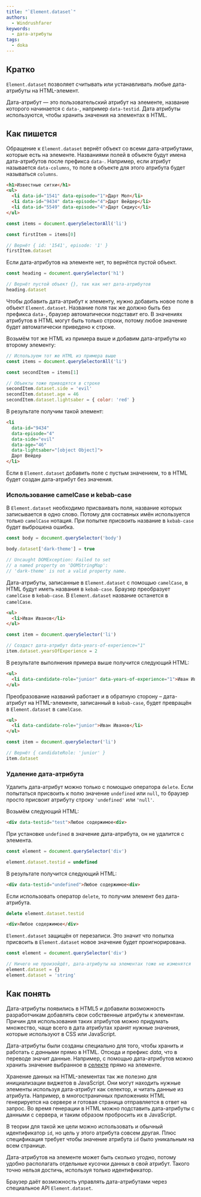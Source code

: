 ```yaml
---
title: "`Element.dataset`"
authors:
  - Windrushfarer
keywords:
  - дата-атрибуты
tags:
  - doka
---
```


## Кратко

`Element.dataset` позволяет считывать или устанавливать любые дата-атрибуты на HTML-элемент.

Дата-атрибут — это пользовательский атрибут на элементе, название которого начинается с `data-`, например `data-testid`. Дата атрибуты используются, чтобы хранить значения на элементах в HTML.

## Как пишется

Обращение к `Element.dataset` вернёт объект со всеми дата-атрибутами, которые есть на элементе. Названиями полей в объекте будут имена дата-атрибутов после префикса `data-`. Например, если атрибут называется `data-columns`, то поле в объекте для этого атрибута будет называться `columns`.

```html
<h1>Известные ситхи</h1>
<ul>
  <li data-id="1541" data-episode="1">Дарт Мол</li>
  <li data-id="9434" data-episode="4">Дарт Вейдер</li>
  <li data-id="5549" data-episode="4">Дарт Сидиус</li>
</ul>
```

```js
const items = document.querySelectorAll('li')

const firstItem = items[0]

// Вернёт { id: '1541', episode: '1' }
firstItem.dataset
```

Если дата-атрибутов на элементе нет, то вернётся пустой объект.

```js
const heading = document.querySelector('h1')

// Вернёт пустой объект {}, так как нет дата-атрибутов
heading.dataset
```

Чтобы добавить дата-атрибут к элементу, нужно добавить новое поле в объект `Element.dataset`. Название поля так же должно быть без префикса `data-`, браузер автоматически подставит его. В значениях атрибутов в HTML могут быть только строки, потому любое значение будет автоматически приведено к строке.

Возьмём тот же HTML из примера выше и добавим дата-атрибуты ко второму элементу:

```js
// Используем тот же HTML из примера выше
const items = document.querySelectorAll('li')

const secondItem = items[1]

// Объекты тоже приводятся в строке
secondItem.dataset.side = 'evil'
secondItem.dataset.age = 46
secondItem.dataset.lightsaber = { color: 'red' }
```

В результате получим такой элемент:

```html
<li
  data-id="9434"
  data-episode="4"
  data-side="evil"
  data-age="46"
  data-lightsaber="[object Object]">
  Дарт Вейдер
</li>
```

Если в `Element.dataset` добавить поле с пустым значением, то в HTML будет создан дата-атрибут без значения.

### Использование camelCase и kebab-case

В `Element.dataset` необходимо присваивать поля, название которых записывается в одно слово. Потому для составных имён используется только `camelCase` нотация. При попытке присвоить название в `kebab-case` будет выброшена ошибка.

```js
const body = document.querySelector('body')

body.dataset['dark-theme'] = true

// Uncaught DOMException: Failed to set
// a named property on 'DOMStringMap':
// 'dark-theme' is not a valid property name.
```

Дата-атрибуты, записанные в `Element.dataset` с помощью `camelCase`, в HTML будут иметь названия в `kebab-case`. Браузер преобразует `camelCase` в `kebab-case`. В `Element.dataset` название останется в `camelCase`.

```html
<ul>
  <li>Иван Иванов</li>
</ul>
```

```js
const item = document.querySelector('li')

// Создаст дата-атрибут data-years-of-experience="1"
item.dataset.yearsOfExperience = 2
```

В результате выполнения примера выше получится следующий HTML:

```html
<ul>
  <li data-candidate-role="junior" data-years-of-experience="1">Иван Иванов</li>
</ul>
```

Преобразование названий работает и в обратную сторону – дата-атрибут на HTML-элементе, записанный в `kebab-case`, будет превращён в `Element.dataset` в `camelCase`.

```html
<ul>
  <li data-candidate-role="junior">Иван Иванов</li>
</ul>
```

```js
const item = document.querySelector('li')

// Вернёт { candidateRole: 'junior' }
item.dataset
```

### Удаление дата-атрибута

Удалить дата-атрибут можно только с помощью оператора `delete`. Если попытаться присвоить к полю значение `undefined` или `null`, то браузер просто присвоит атрибуту строку `'undefined'` или `'null'`.

Возьмём следующий HTML:

```html
<div data-testid="test">Любое содержимое<div>
```

При установке `undefined` в значение дата-атрибута, он не удалится с элемента.

```js
const element = document.querySelector('div')

element.dataset.testid = undefined
```

В результате получится следующий HTML:

```html
<div data-testid="undefined">Любое содержимое<div>
```

Если использовать оператор `delete`, то получим элемент без дата-атрибута.

```js
delete element.dataset.testid
```

```html
<div>Любое содержимое</div>
```

`Element.dataset` защищён от перезаписи. Это значит что попытка присвоить в `Element.dataset` новое значение будет проигнорирована.

```js
const element = document.querySelector('div')

// Ничего не произойдёт, дата-атрибуты на элементах тоже не изменятся
element.dataset = {}
element.dataset = 'string'
```

## Как понять

Дата-атрибуты появились в HTML5 и добавили возможность разработчикам добавлять свои собственные атрибуты к элементам. Причин для использования таких атрибутов можно придумать множество, чаще всего в дата атрибутах хранят нужные значения, которые используют в CSS или JavaScript.

Дата-атрибуты были созданы специально для того, чтобы хранить и работать с _данными_ прямо в HTML. Отсюда и префикс _data_, что в переводе значит данные. Например, с помощью дата-атрибутов можно хранить значение выбранное в [селекте](/html/select) прямо на элементе.

Хранение данных на HTML-элементах так же полезно для инициализации виджетов в JavaScript. Они могут находить нужные элементы используя дата-атрибут как селектор, и читать данные из атрибута. Например, в многостраничных приложениях HTML генерируется на сервере и готовая страница отправляется в ответ на запрос. Во время генерации в HTML можно подставить дата-атрибуты с данными с сервера, и таким образом пробросить их в JavaScript.

В теории для такой же цели можно использовать и обычный идентификатор `id`, но цель у этого атрибута совсем другая. Плюс спецификация требует чтобы значение атрибута `id` было уникальным на всем странице.

Дата-атрибутов на элементе может быть сколько угодно, потому удобно располагать отдельные кусочки данных в свой атрибут. Такого точно нельзя достичь, используя только идентификатор.

Браузер даёт возможность управлять дата-атрибутами через специальное API `Element.dataset`.
